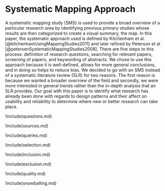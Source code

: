 # Systematic Mapping Approach

A systematic mapping study (SMS) is used to provide a broad overview of a particular research area by identifying previous primary studies whose results are then categorized to create a visual summary, the map. In this paper, the systematic approach used is defined by Kitchenham et al. [@kitchenhamUsingMappingStudies2011] and later refined by Peterson et al [@petersenSystematicMappingStudies2008]. There are five steps to this process: definition of research questions, searching for relevant papers, screening of papers, and keywording of abstracts. We chose to use this approach because it is well-defined, allows for more general conclusions, and in doing so helps to reduce bias. We decided to go with an SMS instead of a systematic literature review (SLR) for two reasons. The first reason is because we wanted a broader overview of the field and secondly, we were more interested in general trends rather than the in-depth analysis that an SLR provides. Our goal with this paper is to identify what research has already been done with regards to design patterns and their affect on usability and reliability to determine where new or better research can take place.

!include(questions.md)

!include(sources.md)

!include(queries.md)

!include(selection.md)

!include(inclusion.md)

!include(exclusion.md)

!include(quality.md)

!include(snowballing.md)